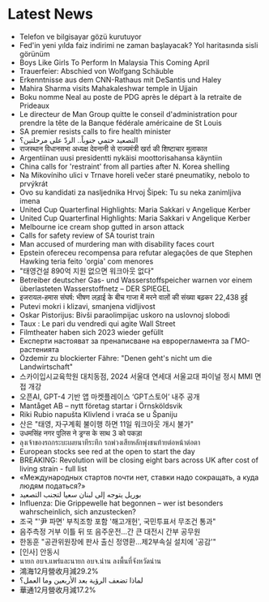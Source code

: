 # Latest News
-  Telefon ve bilgisayar gözü kurutuyor
-  Fed'in yeni yılda faiz indirimi ne zaman başlayacak? Yol haritasında sisli görünüm
-  Boys Like Girls To Perform In Malaysia This Coming April
-  Trauerfeier: Abschied von Wolfgang Schäuble
-  Erkenntnisse aus dem CNN-Rathaus mit DeSantis und Haley
-  Mahira Sharma visits Mahakaleshwar temple in Ujjain
-  Boku nomme Neal au poste de PDG après le départ à la retraite de Prideaux
-  Le directeur de Man Group quitte le conseil d'administration pour prendre la tête de la Banque fédérale américaine de St Louis
-  SA premier resists calls to fire health minister
-  التصعيد حتمي جنوباً.. الردّ على مرحلتين؟
-  राजस्‍थान विधानसभा अध्‍यक्ष देवनानी से राज्‍यमंत्री खर्रा की शिष्‍टाचार मुलाकात
-  Argentiinan uusi presidentti nykäisi moottorisahansa käyntiin
-  China calls for 'restraint' from all parties after N. Korea shelling
-  Na Mikovíniho ulici v Trnave horeli večer staré pneumatiky, nebolo to prvýkrát
-  Ovo su kandidati za nasljednika Hrvoj Šipek: Tu su neka zanimljiva imena
-  United Cup Quarterfinal Highlights: Maria Sakkari v Angelique Kerber
-  United Cup Quarterfinal Highlights: Maria Sakkari v Angelique Kerber
-  Melbourne ice cream shop gutted in arson attack
-  Calls for safety review of SA tourist train
-  Man accused of murdering man with disability faces court
-  Epstein ofereceu recompensa para refutar alegações de que Stephen Hawking teria feito 'orgia' com menores
-  "태영건설 890억 지원 없으면 워크아웃 없다"
-  Betreiber deutscher Gas- und Wasserstoffspeicher warnen vor einem überlasteten Wasserstoffnetz – DER SPIEGEL
-  इजरायल-हमास संघर्ष: भीषण लड़ाई के बीच गाजा में मरने वालों की संख्या बढ़कर 22,438 हुई
-  Putevi mokri i klizavi, smanjena vidljivost
-  Oskar Pistorijus: Bivši paraolimpijac uskoro na uslovnoj slobodi
-  Taux : Le pari du vendredi qui agite Wall Street
-  Filmtheater haben sich 2023 wieder gefüllt
-  Експерти настояват за пренаписване на еврорегламента за ГМО-растенията
-  Özdemir zu blockierter Fähre: "Denen geht's nicht um die Landwirtschaft"
-  스카이입시교육학원 대치동점, 2024 서울대 연세대 서울교대 파이널 정시 MMI 면접 개강
-  오픈AI, GPT-4 기반 앱 마켓플레이스 ‘GPT스토어’ 내주 공개
-  Mantåget AB – nytt företag startar i Örnsköldsvik
-  Riki Rubio napušta Klivlend i vraća se u Španiju
-  산은 "태영, 자구계획 불이행 하면 11일 워크아웃 개시 불가"
-  उधमसिंह नगर पुलिस ने ड्रग्स के साथ 3 को पकड़ा
-  ลุงเจ้าของรถกระบะเผยนาทีระทึก รถพ่วงเสียหลักพุ่งชนท้ายต่อหน้าต่อตา
-  European stocks see red at the open to start the day
-  BREAKING: Revolution will be closing eight bars across UK after cost of living strain - full list
-  «Международных стартов почти нет, ставки надо сокращать, а куда людям податься?»
-  بوريل يتوجه إلى لبنان سعيا لتجنب التصعيد
-  Influenza: Die Grippewelle hat begonnen – wer ist besonders wahrscheinlich, sich anzustecken?
-  조국 "'尹 파면' 부칙조항 포함 '해고개헌', 국민투표서 무조건 통과"
-  음주측정 거부 이틀 뒤 또 음주운전…간 큰 대전시 간부 공무원
-  한동훈 "공관위원장에 판사 출신 정영환…제2부속실 설치에 '공감'"
-  [인사] 안동시
-  นายก อบจ.แพร่และนายก อบจ.น่าน ลงพื้นที่จังหวัดน่าน
-  鴻海12月營收月減29.2%
-  لماذا تضعف الرؤية بعد الأربعين وما العمل؟
-  華通12月營收月減17.2%
